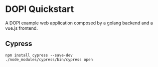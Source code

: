 # DOPI Quickstart

A DOPI example web application composed by a golang backend and a vue.js frontend.

## Cypress
```
npm install cypress --save-dev
./node_modules/cypress/bin/cypress open
```
